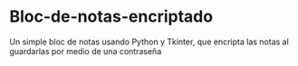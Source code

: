 # Bloc-de-notas-encriptado
Un simple bloc de notas usando Python y Tkinter, que encripta las notas al guardarlas por medio de una contraseña
